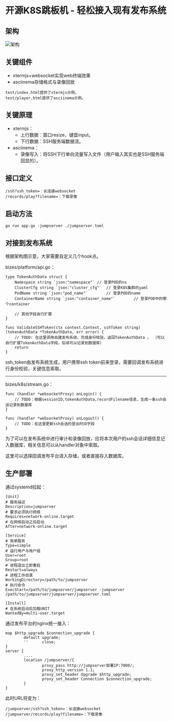 # 开源K8S跳板机  - 轻松接入现有发布系统

## 架构

![架构](https://raw.githubusercontent.com/owenliang/k8s-jumpserver/master/arch.jpeg)

## 关键组件

* xtermjs+websocket实现web终端效果
* asciinema存储格式与录像回放

```
test/index.html提供了xtermjs示例。
test/player.html提供了asciinema示例。
```

## 关键原理

* xtermjs：
    * 上行数据：窗口resize，键盘input。
    * 下行数据：SSH服务端数据流。
* asciinema：
    * 录像写入：将SSH下行单向流量写入文件（用户输入其实也是SSH服务端回显的）。

## 接口定义

```
/ssh?ssh_token=：长连接websocket
/records/play?filename=：下载录像
```

## 启动方法

```
go run app.go -jumpserver ./jumpserver.toml
```

## 对接到发布系统

根据架构图示意，大家需要自定义几个hook点。

bizes/platform/api.go：

```
type TokenAuthData struct {
	Namespace string `json:"namespace"`	// 登录POD的ns
	ClusterCfg string `json:"cluster_cfg"`	// 登录K8S集群的yaml
	PodName string `json:"pod_name"`		// 登录POD的name
	ContainerName string `json:"container_name"`		// 登录POD中的哪个container

	// 其他字段自行扩展
}

func ValidateSSHToken(ctx context.Context, sshToken string) (tokenAuthData *TokenAuthData, err error) {
	// TODO: 在这里调用自建发布系统，完成身份校验，返回TokenAuthData 。 （可以自行扩展TokenAuthData字段，后续可以记录到数据库）
	return
}
```

ssh_token由发布系统生成，用户携带ssh token前来登录，需要回调发布系统进行身份校验，关键信息索取。

---

bizes/k8s/stream.go：

```
func (handler *websocketProxy) onLogin() {
	// TODO：根据sessionID,tokenAuthData,recordFilename信息，生成一条ssh会话记录到数据库
}

func (handler *websocketProxy) onLogout() {
	// TODO：在这里更新ssh会话的登出时间字段
}
```

为了可以在发布系统中进行审计和录像回放，应将本次用户的ssh会话详细信息记入数据库，相关信息可以从handler对象中索取。

这里可以选择回调发布平台进入存储，或者直接存入数据库。

## 生产部署

通过systemd拉起：

```
[Unit]
# 服务描述
Description=jumpserver
# 要求必须执行网络
Requires=network-online.target
# 在网络启动之后启动
After=network-online.target

[Service]
# 简单服务
Type=simple
# 运行用户与用户组
User=root
Group=root
# 进程退出立即重启
Restart=always
# 进程工作目录
WorkingDirectory=/path/to/jumpserver
# 执行命令
ExecStart=/path/to/jumpserver/jumpserver -jumpserver /path/to/jumpserver/jumpserver/jumpserver.toml

[Install]
# 在系统启动后加载UNIT
WantedBy=multi-user.target
```

通过发布平台的nginx统一接入：

```
map $http_upgrade $connection_upgrade {
        default upgrade;
        ''      close;
}
server {
        ....
        location /jumpserver/{
                proxy_pass http://jumpserver部署IP:7000/;
                proxy_http_version 1.1;
                proxy_set_header Upgrade $http_upgrade;
                proxy_set_header Connection $connection_upgrade;
        }
}
```

此时URL将变为：

```
/jumpserver/ssh?ssh_token=：长连接websocket
/jumpserver/records/play?filename=：下载录像
```